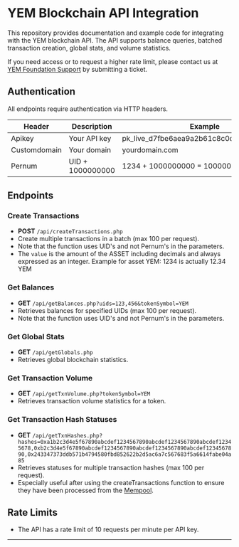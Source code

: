 # YEM Blockchain API Integration

This repository provides documentation and example code for integrating with the YEM blockchain API. The API supports balance queries, batched transaction creation, global stats, and volume statistics.

If you need access or to request a higher rate limit, please contact us at [YEM Foundation Support](https://yem-foundation.org) by submitting a ticket.

## Authentication

All endpoints require authentication via HTTP headers.

| Header          | Description                | Example                                 |
|-----------------|---------------------------|------------------------------------------|
| Apikey          | Your API key              | pk_live_d7fbe6aea9a2b61c8c0cbd18225ec126 |
| Customdomain    | Your domain               | yourdomain.com                           |
| Pernum          | UID + 1000000000          | 1234 + 1000000000 = 1000001234           |

## Endpoints

### Create Transactions

- **POST** `/api/createTransactions.php`
- Create multiple transactions in a batch (max 100 per request).
- Note that the function uses UID's and not Pernum's in the parameters.
- The `value` is the amount of the ASSET including decimals and always expressed as an integer. Example for asset YEM: 1234 is actually 12.34 YEM

### Get Balances

- **GET** `/api/getBalances.php?uids=123,456&tokenSymbol=YEM`
- Retrieves balances for specified UIDs (max 100 per request).
- Note that the function uses UID's and not Pernum's in the parameters.

### Get Global Stats

- **GET** `/api/getGlobals.php`
- Retrieves global blockchain statistics.

### Get Transaction Volume

- **GET** `/api/getTxnVolume.php?tokenSymbol=YEM`
- Retrieves transaction volume statistics for a token.

### Get Transaction Hash Statuses

- **GET** `/api/getTxnHashes.php?hashes=0xa1b2c3d4e5f67890abcdef1234567890abcdef1234567890abcdef12345678,0xb2c3d4e5f67890abcdef1234567890abcdef1234567890abcdef1234567890,0x243347373ddb571b4794580fbd852622b2d5ac6a7c567683f5a6614fabe04a85`
- Retrieves statuses for multiple transaction hashes (max 100 per request).
- Especially useful after using the createTransactions function to ensure they have been processed from the [Mempool](https://yemscan.com/mempool/1/).

## Rate Limits

- The API has a rate limit of 10 requests per minute per API key.

---
